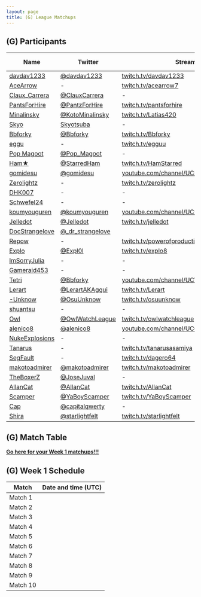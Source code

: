 ```yaml
---
layout: page
title: (G) League Matchups
---
```


## (G) Participants ##

<table>
  <thead>
    <tr>
      <th>Name</th>
      <th>Twitter</th>
      <th>Stream Channel</th>
	  <th>Sprint Time</th>
	  <th>Rating</th>
    </tr>
  </thead>
  <tbody>
    <tr>
      <td><a href="https://steamcommunity.com/profiles/76561198255984552/">davdav1233</a></td>
      <td><a href="https://twitter.com/davdav1233">@davdav1233</a></td>
      <td><a href="https://www.twitch.tv/davdav1233">twitch.tv/davdav1233</a></td>
      <td>1:05</td>
      <td>9844</td>
    </tr>
    <tr>
      <td><a href="https://steamcommunity.com/profiles/76561198070767430/">AceArrow</a></td>
      <td>-</td>
      <td><a href="https://www.twitch.tv/acearrow7">twitch.tv/acearrow7</a></td>
      <td>1:20</td>
      <td>9683</td>
    </tr>
    <tr>
      <td><a href="https://steamcommunity.com/id/WrathNBones/">Claux_Carrera</a></td>
      <td><a href="https://twitter.com/ClauxCarrera">@ClauxCarrera</a></td>
      <td>-</td>
      <td>1:12.83</td>
      <td>6962</td>
    </tr>
    <tr>
      <td><a href="https://steamcommunity.com/id/PantsForHire/">PantsForHire</a></td>
      <td><a href="https://twitter.com/PantzForHire">@PantzForHire</a></td>
      <td><a href="https://www.twitch.tv/pantsforhire">twitch.tv/pantsforhire</a></td>
      <td>1:02.78</td>
      <td>4505</td>
    </tr>
    <tr>
      <td><a href="https://steamcommunity.com/id/lovelivebestlive/">Minalinsky</a></td>
      <td><a href="https://twitter.com/KotoMinalinsky">@KotoMinalinsky</a></td>
      <td><a href="https://www.twitch.tv/Latias420">twitch.tv/Latias420</a></td>
      <td>1:17.83</td>
      <td>6093</td>
    </tr>
    <tr>
      <td><a href="https://steamcommunity.com/id/skyo_k/">Skyo</a></td>
      <td><a href="https://twitter.com/Skyotsuba">Skyotsuba</a></td>
      <td>-</td>
      <td>49.28</td>
      <td>15038</td>
    </tr>
    <tr>
      <td><a href="https://steamcommunity.com/id/Bbforky">Bbforky</a></td>
      <td><a href="https://twitter.com/Bbforky">@Bbforky</a></td>
      <td><a href="https://www.twitch.tv/Bbforky">twitch.tv/Bbforky</a></td>
      <td>1:45</td>
      <td>2000</td>
    </tr>
    <tr>
      <td><a href="https://steamcommunity.com/id/egguu/">eggu</a></td>
      <td>-</td>
      <td><a href="https://www.twitch.tv/egguu">twitch.tv/egguu</a></td>
      <td>1:10</td>
      <td>2000</td>
    </tr>
    <tr>
      <td><a href="https://steamcommunity.com/id/pop_magoot/">Pop Magoot</a></td>
      <td><a href="https://twitter.com/Pop_Magoot">@Pop_Magoot</a></td>
      <td>-</td>
      <td>1:27.18</td>
      <td>2847</td>
    </tr>
    <tr>
      <td><a href="https://steamcommunity.com/id/SpecifiedURLinUse/">Ham★</a></td>
      <td><a href="https://twitter.com/StarredHam">@StarredHam</a></td>
      <td><a href="https://www.twitch.tv/HamStarred">twitch.tv/HamStarred</a></td>
      <td>1:29.05</td>
      <td>5724</td>
    </tr>
    <tr>
      <td><a href="https://steamcommunity.com/profiles/76561198845079320">gomidesu</a></td>
      <td><a href="https://twitter.com/gomidesu">@gomidesu</a></td>
      <td><a href="https://www.youtube.com/channel/UCBBsa_2KEbKyfCHUdchu4PQ/featured?view_as=subscriber">youtube.com/channel/UCBBsa_2KEbKyfCHUdchu4PQ</a></td>
      <td>-</td>
      <td>9207</td>
    </tr>
    <tr>
      <td><a href="https://steamcommunity.com/profiles/76561198212277076">Zerolightz</a></td>
      <td>-</td>
      <td><a href="https://www.twitch.tv/zerolightz">twitch.tv/zerolightz</a></td>
      <td>1:04.83</td>
      <td>8019</td>
    </tr>
    <tr>
      <td><a href="https://steamcommunity.com/profiles/76561198105926297">DHK007</a></td>
      <td>-</td>
      <td>-</td>
      <td>1:05</td>
      <td>3800</td>
    </tr>
    <tr>
      <td><a href="http://steamcommunity.com/id/schwefel24">Schwefel24</a></td>
      <td>-</td>
      <td>-</td>
      <td>1:07</td>
      <td>12419</td>
    </tr>
    <tr>
      <td><a href="https://steamcommunity.com/id/koumyouguren/">koumyouguren</a></td>
      <td><a href="https://twitter.com/koumyouguren">@koumyouguren</a></td>
      <td><a href="https://www.youtube.com/channel/UC9Sj09O1zZhCslad6f3pOXQ">youtube.com/channel/UC9Sj09O1zZhCslad6f3pOXQ</a></td>
      <td>1:05.16</td>
      <td>7771</td>
    </tr>
    <tr>
      <td><a href="https://steamcommunity.com/id/Jelledot/">Jelledot</a></td>
      <td><a href="https://twitter.com/Jelledot">@Jelledot</a></td>
      <td><a href="https://www.twitch.tv/jelledot">twitch.tv/jelledot</a></td>
      <td>1:15</td>
      <td>9020</td>
    </tr>
    <tr>
      <td><a href="https://steamcommunity.com/profiles/76561198124986774/">DocStrangelove</a></td>
      <td><a href="https://twitter.com/_dr_strangelove">@_dr_strangelove</a></td>
      <td></td>
      <td>1:38</td>
      <td>7750</td>
    </tr>
    <tr>
      <td><a href="https://steamcommunity.com/id/fecesnugget/">Repow</a></td>
      <td>-</td>
      <td><a href="https://www.twitch.tv/powerofproduction">twitch.tv/powerofproduction</a></td>
      <td>1:21</td>
      <td>3100</td>
    </tr>
    <tr>
      <td><a href="http://steamcommunity.com/id/Expl0l">Explo</a></td>
      <td><a href="https://twitter.com/Expl0l">@Expl0l</a></td>
      <td><a href="https://www.twitch.tv/explo8">twitch.tv/explo8</a></td>
      <td>47</td>
      <td>8000</td>
    </tr>
    <tr>
      <td><a href="https://steamcommunity.com/id/ImSorryJulia/">ImSorryJulia</a></td>
      <td>-</td>
      <td>-</td>
      <td>-</td>
      <td>-</td>
    </tr>
    <tr>
      <td><a href="http://steamcommunity.com/id/GameRaid453">Gameraid453</a></td>
      <td>-</td>
      <td>-</td>
      <td>01:57.13</td>
      <td>3050</td>
    </tr>
    <tr>
      <td><a href="https://steamcommunity.com/profiles/76561198224252532/">Tetri</a></td>
      <td><a href="https://twitter.com/Bbforky">@Bbforky</a></td>
      <td><a href="https://www.youtube.com/channel/UCWzevvsvrBGdHk_8deDX0bg">youtube.com/channel/UCWzevvsvrBGdHk_8deDX0bg</a></td>
      <td>1:18.98</td>
      <td>4000</td>
    </tr>
    <tr>
      <td><a href="http://steamcommunity.com/profiles/76561198056833345/">Lerart</a></td>
      <td><a href="https://twitter.com/LerartAKAggui">@LerartAKAggui</a></td>
      <td><a href="https://www.twitch.tv/Lerart">twitch.tv/Lerart</a></td>
      <td>1:25</td>
      <td>6816</td>
    </tr>
    <tr>
      <td><a href="https://steamcommunity.com/profiles/76561198194338805/">-Unknow</a></td>
      <td><a href="https://twitter.com/OsuUnknow">@OsuUnknow</a></td>
      <td><a href="https://www.twitch.tv/osuunknow">twitch.tv/osuunknow</a></td>
      <td>1:09:41</td>
      <td>9427</td>
    </tr>
    <tr>
      <td><a href="https://steamcommunity.com/id/shuantsu">shuantsu</a></td>
      <td>-</td>
      <td>-</td>
      <td>1:30</td>
      <td>-</td>
    </tr>
    <tr>
      <td><a href="https://steamcommunity.com/id/OwlRammer">Owl</a></td>
      <td><a href="https://twitter.com/OwlWatchLeague">@OwlWatchLeague</a></td>
      <td><a href="https://www.twitch.tv/owlwatchleague">twitch.tv/owlwatchleague</a></td>
      <td>1:16.60</td>
      <td>7973</td>
    </tr>
    <tr>
      <td><a href="https://steamcommunity.com/id/alenico8/">alenico8</a></td>
      <td><a href="https://twitter.com/alenico8">@alenico8</a></td>
      <td><a href="https://www.youtube.com/channel/UCGiOjoMUtJ57vQub-VKCE-g">youtube.com/channel/UCGiOjoMUtJ57vQub-VKCE-g</a></td>
      <td>59.63</td>
      <td>10922</td>
    </tr>
    <tr>
      <td><a href="https://steamcommunity.com/id/NukeExplosions/">NukeExplosions</a></td>
      <td>-</td>
      <td>-</td>
      <td>1:29</td>
      <td>8000</td>
    </tr>
    <tr>
      <td><a href="https://steamcommunity.com/id/tanarusasamiya/">Tanarus</a></td>
      <td>-</td>
      <td><a href="https://www.twitch.tv/tanarusasamiya">twitch.tv/tanarusasamiya</a></td>
      <td>59.69</td>
      <td>6500</td>
    </tr>
    <tr>
      <td><a href="https://steamcommunity.com/id/Dagero/">SegFault</a></td>
      <td>-</td>
      <td><a href="https://www.twitch.tv/dagero64">twitch.tv/dagero64</a></td>
      <td>1:05</td>
      <td>8900</td>
    </tr>
    <tr>
      <td><a href="https://steamcommunity.com/id/thebitstick">makotoadmirer</a></td>
      <td><a href="https://twitter.com/makotoadmirer">@makotoadmirer</a></td>
      <td><a href="https://www.twitch.tv/makotoadmirer">twitch.tv/makotoadmirer</a></td>
      <td>1:55</td>
      <td>3582</td>
    </tr>
    <tr>
      <td><a href="https://steamcommunity.com/id/theboxerz">TheBoxerZ</a></td>
      <td><a href="https://twitter.com/JoseJuval">@JoseJuval</a></td>
      <td>-</td>
      <td>-</td>
      <td>-</td>
    </tr>
    <tr>
      <td><a href="https://steamcommunity.com/id/AllanCat93/">AllanCat</a></td>
      <td><a href="https://twitter.com/AllanCat">@AllanCat</a></td>
      <td><a href="https://www.twitch.tv/AllanCat">twitch.tv/AllanCat</a></td>
      <td>59.59</td>
      <td>4000</td>
    </tr>
    <tr>
      <td><a href="https://steamcommunity.com/id/YaBoyScamper">Scamper</a></td>
      <td><a href="https://twitter.com/YaBoyScamper">@YaBoyScamper</a></td>
      <td><a href="https://www.twitch.tv/YaBoyScamper">twitch.tv/YaBoyScamper</a></td>
      <td>1:38.23</td>
      <td>5200</td>
    </tr>
    <tr>
      <td><a href="https://steamcommunity.com/id/capitalqwerty/">Cap</a></td>
      <td><a href="https://twitter.com/capitalqwerty">@capitalqwerty</a></td>
      <td>-</td>
      <td>3:04:94</td>
      <td>1984</td>
    </tr>
    <tr>
      <td><a href="https://steamcommunity.com/profiles/76561198052024626">Shira</a></td>
      <td><a href="https://twitter.com/starlightfelt">@starlightfelt</a></td>
      <td><a href="https://www.twitch.tv/starlightfelt">twitch.tv/starlightfelt</a></td>
      <td>1:05.6</td>
      <td>5300</td>
    </tr>
  </tbody>
</table>

## (G) Match Table ##

**<a href="https://challonge.com/nf7xxzt0"> Go here for your Week 1 matchups!!!</a>**

## (G) Week 1 Schedule ##

<table>
  <thead>
    <tr>
      <th>Match</th>
      <th>Date and time (UTC)</th>
    </tr>
  </thead>
  <tbody>
    <tr>
      <td>Match 1</td>
      <td> </td>
    </tr>
    <tr>
      <td>Match 2</td>
      <td> </td>
    </tr>
    <tr>
      <td>Match 3</td>
      <td> </td>
    </tr>
    <tr>
      <td>Match 4</td>
      <td> </td>
    </tr>
    <tr>
      <td>Match 5</td>
      <td> </td>
    </tr>
    <tr>
      <td>Match 6</td>
      <td> </td>
    </tr>
    <tr>
      <td>Match 7</td>
      <td> </td>
    </tr>
    <tr>
      <td>Match 8</td>
      <td> </td>
    </tr>
    <tr>
      <td>Match 9</td>
      <td> </td>
    </tr>
    <tr>
      <td>Match 10</td>
      <td> </td>
    </tr>
  </tbody>
</table>
